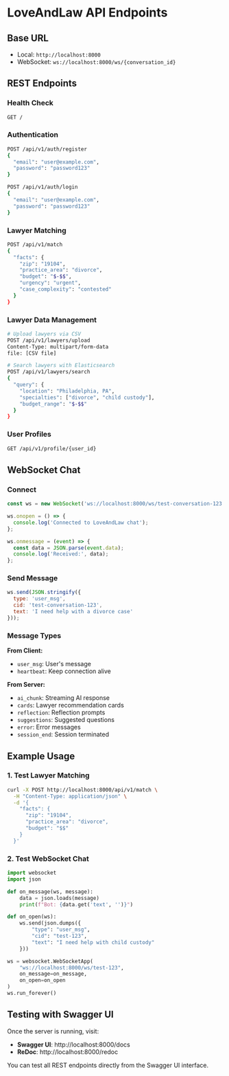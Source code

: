# LoveAndLaw API Endpoints

## Base URL
- Local: `http://localhost:8000`
- WebSocket: `ws://localhost:8000/ws/{conversation_id}`

## REST Endpoints

### Health Check
```bash
GET /
```

### Authentication
```bash
POST /api/v1/auth/register
{
  "email": "user@example.com",
  "password": "password123"
}

POST /api/v1/auth/login
{
  "email": "user@example.com", 
  "password": "password123"
}
```

### Lawyer Matching
```bash
POST /api/v1/match
{
  "facts": {
    "zip": "19104",
    "practice_area": "divorce",
    "budget": "$-$$",
    "urgency": "urgent",
    "case_complexity": "contested"
  }
}
```

### Lawyer Data Management
```bash
# Upload lawyers via CSV
POST /api/v1/lawyers/upload
Content-Type: multipart/form-data
file: [CSV file]

# Search lawyers with Elasticsearch
POST /api/v1/lawyers/search
{
  "query": {
    "location": "Philadelphia, PA",
    "specialties": ["divorce", "child custody"],
    "budget_range": "$-$$"
  }
}
```

### User Profiles
```bash
GET /api/v1/profile/{user_id}
```

## WebSocket Chat

### Connect
```javascript
const ws = new WebSocket('ws://localhost:8000/ws/test-conversation-123');

ws.onopen = () => {
  console.log('Connected to LoveAndLaw chat');
};

ws.onmessage = (event) => {
  const data = JSON.parse(event.data);
  console.log('Received:', data);
};
```

### Send Message
```javascript
ws.send(JSON.stringify({
  type: 'user_msg',
  cid: 'test-conversation-123',
  text: 'I need help with a divorce case'
}));
```

### Message Types

**From Client:**
- `user_msg`: User's message
- `heartbeat`: Keep connection alive

**From Server:**
- `ai_chunk`: Streaming AI response
- `cards`: Lawyer recommendation cards
- `reflection`: Reflection prompts
- `suggestions`: Suggested questions
- `error`: Error messages
- `session_end`: Session terminated

## Example Usage

### 1. Test Lawyer Matching
```bash
curl -X POST http://localhost:8000/api/v1/match \
  -H "Content-Type: application/json" \
  -d '{
    "facts": {
      "zip": "19104",
      "practice_area": "divorce",
      "budget": "$$"
    }
  }'
```

### 2. Test WebSocket Chat
```python
import websocket
import json

def on_message(ws, message):
    data = json.loads(message)
    print(f"Bot: {data.get('text', '')}")

def on_open(ws):
    ws.send(json.dumps({
        "type": "user_msg",
        "cid": "test-123",
        "text": "I need help with child custody"
    }))

ws = websocket.WebSocketApp(
    "ws://localhost:8000/ws/test-123",
    on_message=on_message,
    on_open=on_open
)
ws.run_forever()
```

## Testing with Swagger UI

Once the server is running, visit:
- **Swagger UI**: http://localhost:8000/docs
- **ReDoc**: http://localhost:8000/redoc

You can test all REST endpoints directly from the Swagger UI interface.